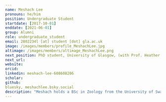 ```yaml
---
name: Meshach Lee
pronouns: he/him
position: Undergraduate Student
startdate: [2017-10-01]
enddate: [2021-06-01]
group: Alumni
role: undergraduate_student
email: 2802234l [at] student [dot] gla.ac.uk
image: /images/members/profile_MeshachLee.jpg
altimage: /images/members/altimage_MeshachLee.png
next_position: PhD student, University of Glasgow, (with Prof. Heather Ferguson)
next_url:
website:
orcid: 
linkedin: meshach-lee-608608206
scholar:
github:
bluesky, meshachlee.bsky.social 
description: "Meshach holds a BSc in Zoology from the University of Swansea, where his undergraduate research examined how different land-use types influence mosquito host-feeding behaviour under the supervision of Konstans Wells. Following this, he worked as a Senior Technician in the strain development team at Oxitec. He is now undertaking a PhD at the University of Glasgow titled “Assessing the vector ecology and vector-borne disease risk across an urban-rural gradient in Scotland."
---
```

